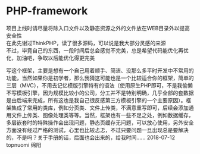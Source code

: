 # PHP-framework

项目上线时请尽量将除入口文件以及静态资源之外的文件放在WEB目录外以提高安全性<br>
在此先谢过ThinkPHP，读了很多源码，可以说是我大部分灵感的来源<br>
不过，毕竟自己的东西，一段时间后总会感觉不完美，总是希望代码能优化再优化，加油吧，争取以后能优化得更完美<br>

写这个框架，主要是想有一个自己用着顺手、简洁、没那么多平时开发中不常用的功能，当然如果你是初学者，那么我猜这可能也是一个比较适合你的框架，简单的三层（MVC），不用去记忆模版引擎特有的语法（使用原生PHP即可，不是我偷懒不写模板引擎，因为规模比较小的公司，分工并不是特别明确，几乎全部的套数据是由后端来完成，所有这也是我自己很反感第三方模板引擎的一个主要原因）。框架集成了常用的类库，例如分页类、文件上传类，不满意重写即可，后续会添加通用文件上传类、图像处理类等等。当然，框架也有一些不足之处，例如数据缓存，多层嵌套时的特殊操作会出现问题，静态页缓存无问题，可以放心使用，另外安全方面没有经过严格的测试，心里也比较忐忑，不过只要问题一旦出现总是要解决的，不是吗？关于手册的话，后面也会出来的，给我时间......
2018-07-12 topnuomi 绵阳